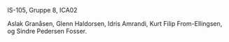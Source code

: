 IS-105, Gruppe 8, ICA02

Aslak Granåsen, Glenn Haldorsen, Idris Amrandi, Kurt Filip From-Ellingsen, og Sindre Pedersen Fosser.